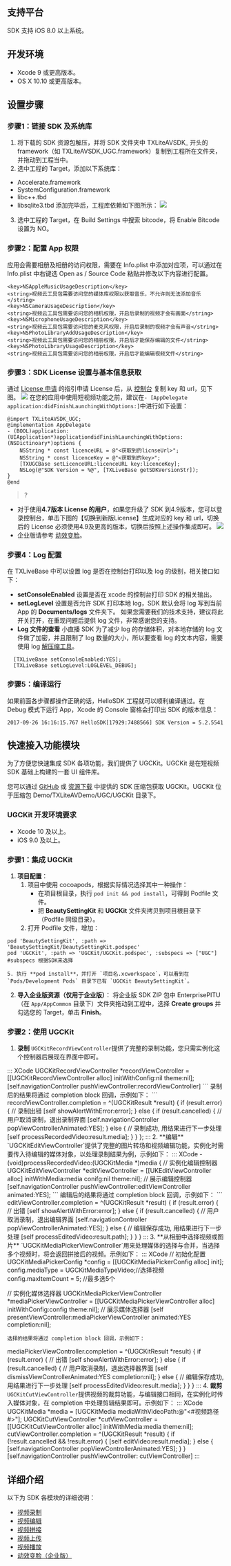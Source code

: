 ## 支持平台

SDK 支持 iOS 8.0 以上系统。

## 开发环境

+ Xcode 9 或更高版本。
+ OS X 10.10 或更高版本。

## 设置步骤

### 步骤1：链接 SDK 及系统库
1. 将下载的 SDK 资源包解压，并将 SDK 文件夹中 TXLiteAVSDK\_ 开头的 framework（如 TXLiteAVSDK_UGC.framework）复制到工程所在文件夹，并拖动到工程当中。
2. 选中工程的 Target，添加以下系统库：
  - Accelerate.framework
  - SystemConfiguration.framework
  - libc++.tbd
  - libsqlite3.tbd
添加完毕后，工程库依赖如下图所示：
![](https://main.qcloudimg.com/raw/a5fe16ca046a0aad84224e1ffa766a42.jpg)
3. 选中工程的 Target，在 Build Settings 中搜索 bitcode，将 Enable Bitcode 设置为 NO。

### 步骤2：配置 App 权限
应用会需要相册及相册的访问权限，需要在 Info.plist 中添加对应项，可以通过在 Info.plist 中右键选 Open as / Source Code 粘贴并修改以下内容进行配置。
```
<key>NSAppleMusicUsageDescription</key> 
<string>视频云工具包需要访问您的媒体库权限以获取音乐，不允许则无法添加音乐</string> 
<key>NSCameraUsageDescription</key> 
<string>视频云工具包需要访问您的相机权限，开启后录制的视频才会有画面</string> 
<key>NSMicrophoneUsageDescription</key> 
<string>视频云工具包需要访问您的麦克风权限，开启后录制的视频才会有声音</string> 
<key>NSPhotoLibraryAddUsageDescription</key> 
<string>视频云工具包需要访问您的相册权限，开启后才能保存编辑的文件</string> 
<key>NSPhotoLibraryUsageDescription</key> 
<string>视频云工具包需要访问您的相册权限，开启后才能编辑视频文件</string> 
```

### 步骤3：SDK License 设置与基本信息获取
通过 [License 申请](https://cloud.tencent.com/document/product/584/20333) 的指引申请 License 后，从 [控制台](https://console.cloud.tencent.com/vod/license) 复制 key 和 url，见下图。
![](https://main.qcloudimg.com/raw/a4c1de10918d04b0b425febe9d0a009b.png)
在您的应用中使用短视频功能之前，建议在`- [AppDelegate application:didFinishLaunchingWithOptions:]`中进行如下设置：

```objc
@import TXLiteAVSDK_UGC;
@implementation AppDelegate
- (BOOL)application:(UIApplication*)applicationdidFinishLaunchingWithOptions:(NSDictinoary*)options {
    NSString * const licenceURL = @"<获取到的licnseUrl>";
    NSString * const licenceKey = @"<获取到的key>";
    [TXUGCBase setLicenceURL:licenceURL key:licenceKey];
    NSLog(@"SDK Version = %@", [TXLiveBase getSDKVersionStr]);
}
@end
```

>?
- 对于使用**4.7版本 License 的用户**，如果您升级了 SDK 到4.9版本，您可以登录控制台，单击下图的【切换到新版License】生成对应的 key 和 url，切换后的 License 必须使用4.9及更高的版本，切换后按照上述操作集成即可。
![](https://main.qcloudimg.com/raw/c877efe3f57e853615e68a35e20fd8b9.png)
- 企业版请参考 [动效变脸](https://cloud.tencent.com/document/product/584/13509)。

### 步骤4：Log 配置
在  TXLiveBase 中可以设置 log 是否在控制台打印以及 log 的级别，相关接口如下：
- **setConsoleEnabled**
设置是否在 xcode 的控制台打印 SDK 的相关输出。
- **setLogLevel**
设置是否允许 SDK 打印本地 log，SDK 默认会将 log 写到当前 App 的 **Documents/logs** 文件夹下。
如果您需要我们的技术支持，建议将此开关打开，在重现问题后提供 log 文件，非常感谢您的支持。
- **Log 文件的查看**
小直播 SDK 为了减少 log 的存储体积，对本地存储的 log 文件做了加密，并且限制了 log 数量的大小，所以要查看 log 的文本内容，需要使用 log [解压缩工具](http://dldir1.qq.com/hudongzhibo/log_tool/decode_mars_log_file.py)。
``` objc
  [TXLiveBase setConsoleEnabled:YES];
  [TXLiveBase setLogLevel:LOGLEVEL_DEBUG];
```

### 步骤5：编译运行

如果前面各步骤都操作正确的话，HelloSDK 工程就可以顺利编译通过。在 Debug 模式下运行 App，Xcode 的 Console 窗格会打印出 SDK 的版本信息：
```
2017-09-26 16:16:15.767 HelloSDK[17929:7488566] SDK Version = 5.2.5541
```

## 快速接入功能模块
为了方便您快速集成 SDK 各项功能，我们提供了 UGCKit。UGCKit 是在短视频 SDK 基础上构建的一套 UI 组件库。

您可以通过 [GitHub](https://github.com/tencentyun/UGSVSDK/tree/master/iOS) 或 [资源下载](https://cloud.tencent.com/document/product/584/9366) 中提供的 SDK 压缩包获取 UGCKit。UGCKit 位于压缩包 Demo/TXLiteAVDemo/UGC/UGCKit 目录下。

### UGCKit 开发环境要求
- Xcode 10 及以上。
- iOS 9.0 及以上。


### 步骤1：集成 UGCKit 
1. **项目配置**：
	1. 项目中使用 cocoapods，根据实际情况选择其中一种操作：
		- 在项目根目录，执行 `pod init && pod install`，可得到 Podfile 文件。
		- 把 **BeautySettingKit** 和 **UGCKit** 文件夹拷贝到项目根目录下（Podfile 同级目录）。
	4. 打开 Podfile 文件，增加：
```
pod 'BeautySettingKit', :path => 'BeautySettingKit/BeautySettingKit.podspec'
pod 'UGCKit', :path => 'UGCKit/UGCKit.podspec', :subspecs => ["UGC"]   #subspecs 根据SDK来选择
```
	5. 执行 **pod install**，并打开 `项目名.xcworkspace`，可以看到在 `Pods/Development Pods` 目录下已有 `UGCKit BeautySettingKit`。
2. **导入企业版资源（仅用于企业版）**：
将企业版 SDK ZIP 包中 EnterprisePITU（在 `App/AppCommon` 目录下）文件夹拖动到工程中，选择 **Create groups** 并勾选您的 Target，单击 **Finish**。


### 步骤2：使用 UGCKit

1. **录制**
`UGCKitRecordViewController`提供了完整的录制功能，您只需实例化这个控制器后展现在界面中即可。
<dx-codeblock>
::: XCode 
UGCKitRecordViewController *recordViewController = [[UGCKitRecordViewController alloc] initWithConfig:nil theme:nil];
[self.navigationController pushViewController:recordViewController]
```
录制后的结果将通过 completion block 回调，示例如下：
```
   recordViewController.completion = ^(UGCKitResult *result) {
       if (result.error) {
           // 录制出错
          [self showAlertWithError:error];
       } else {
           if (result.cancelled) {
               // 用户取消录制，退出录制界面
               [self.navigationController popViewControllerAnimated:YES];
          } else {
               // 录制成功, 用结果进行下一步处理
               [self processRecordedVideo:result.media];
           }
       }
   };
:::
</dx-codeblock>
2. **编辑**
`UGCKitEditViewController`提供了完整的图片转场和视频编辑功能，实例化时需要传入待编辑的媒体对象，以处理录制结果为例，示例如下：
<dx-codeblock>
::: XCode 
   - (void)processRecordedVideo:(UGCKitMedia *)media {
       // 实例化编辑控制器
       UGCKitEditViewController *editViewController = [[UKEditViewController alloc] initWithMedia:media conifg:nil theme:nil];
       // 展示编辑控制器
       [self.navigationController pushViewController:editViewController animated:YES];
```
编辑后的结果将通过 completion block 回调，示例如下：
```
       editViewController.completion = ^(UGCKitResult *result) {
       if (result.error) {
           // 出错
          [self showAlertWithError:error];
       } else {
           if (result.cancelled) {
               // 用户取消录制，退出编辑界面
               [self.navigationController popViewControllerAnimated:YES];
          } else {
               // 编辑保存成功, 用结果进行下一步处理
               [self processEditedVideo:result.path];
           }
       }
   }
:::
</dx-codeblock>
3. **从相册中选择视频或图片**
`UGCKitMediaPickerViewController`用来处理媒体的选择与合并，当选择多个视频时，将会返回拼接后的视频。示例如下：
<dx-codeblock>
::: XCode 
   // 初始化配置
   UGCKitMediaPickerConfig *config = [[UGCKitMediaPickerConfig alloc] init];
   config.mediaType = UGCKitMediaTypeVideo;//选择视频
   config.maxItemCount = 5;                //最多选5个

   // 实例化媒体选择器
   UGCKitMediaPickerViewController *mediaPickerViewController = [[UGCKitMediaPickerViewController alloc] initWithConfig:config theme:nil];
   // 展示媒体选择器
   [self presentViewController:mediaPickerViewController animated:YES completion:nil];
   ```
   选择的结果将通过 completion block 回调，示例如下：
   ```
   mediaPickerViewController.completion = ^(UGCKitResult *result) {
     if (result.error) {
         // 出错
         [self showAlertWithError:error];
     } else {
          if (result.cancelled) {
               // 用户取消录制，退出选择器界面
               [self dismissViewControllerAnimated:YES completion:nil];
          } else {
               // 编辑保存成功, 用结果进行下一步处理
               [self processEditedVideo:result.media];
          }
     }
   }
:::
</dx-codeblock>
4. **裁剪**
`UGCKitCutViewController`提供视频的裁剪功能，与编辑接口相同，在实例化时传入媒体对象，在 completion 中处理剪辑结果即可。示例如下：
<dx-codeblock>
::: XCode 
   UGCKitMedia *media = [UGCKitMedia mediaWithVideoPath:@"<#视频路径#>"];
   UGCKitCutViewController *cutViewController = [[UGCKitCutViewController alloc] initWithMedia:media theme:nil];
   cutViewController.completion = ^(UGCKitResult *result) {
        if (!result.cancelled && !result.error) {
             [self editVideo:result.media];
        } else {
             [self.navigationController popViewControllerAnimated:YES];
        }
   }
   [self.navigationController pushViewController: cutViewController]
:::
</dx-codeblock>
   

## 详细介绍
以下为 SDK 各模块的详细说明：

- [视频录制](https://cloud.tencent.com/document/product/584/9367)
- [视频编辑](https://cloud.tencent.com/document/product/584/9375)
- [视频拼接](https://cloud.tencent.com/document/product/584/9370)
- [视频上传](https://cloud.tencent.com/document/product/584/15534)
- [视频播放](https://cloud.tencent.com/document/product/584/9372)
- [动效变脸（企业版）](https://cloud.tencent.com/document/product/584/13509)
